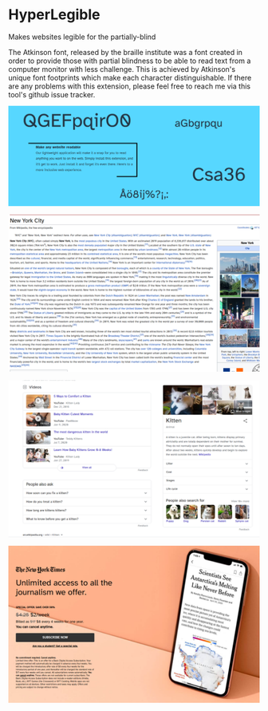 # HyperLegible
Makes websites legible for the partially-blind

The Atkinson font, released by the braille institute was a font created in order to provide those with partial blindness to be able to read text from a computer monitor with less challenge. This is achieved by Atkinson's unique font footprints which make each character distinguishable. 
If there are any problems with this extension, please feel free to reach me via this tool's github issue tracker.

![promoposter](examples/bigbanner.png?raw=true "big banner")

![promoposter](examples/wikipedia.png?raw=true "Demo 1")

![promoposter](examples/kitten.png?raw=true "Demo 2")

![promoposter](examples/nyt.png?raw=true "Demo 3")
